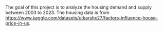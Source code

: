 The goal of this project is to analyze the housing demand and supply between 2003 to 2023. The housing data is from https://www.kaggle.com/datasets/utkarshx27/factors-influence-house-price-in-us.
